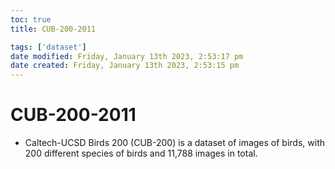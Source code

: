 ```yaml
---
toc: true
title: CUB-200-2011

tags: ['dataset']
date modified: Friday, January 13th 2023, 2:53:17 pm
date created: Friday, January 13th 2023, 2:53:15 pm
---
```


# CUB-200-2011


- Caltech-UCSD Birds 200 (CUB-200) is a dataset of images of birds, with 200 different species of birds and 11,788 images in total.



